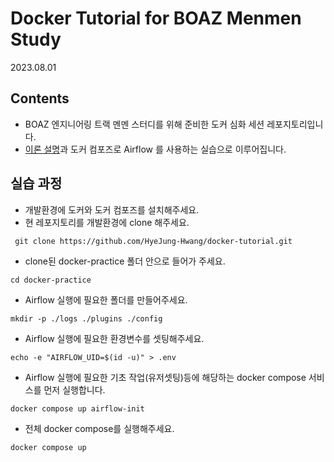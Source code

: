 # Docker Tutorial for BOAZ Menmen Study
2023.08.01

## Contents
- BOAZ 엔지니어링 트랙 멘멘 스터디를 위해 준비한 도커 심화 세션 레포지토리입니다.
- [이론 설명](https://bead-group-eb2.notion.site/Docker-Tutorial-by-ME-92f4f7c6216f4d879f7c36ce51d83224?pvs=4)과 도커 컴포즈로 Airflow 를 사용하는 실습으로 이루어집니다.

## 실습 과정
- 개발환경에 도커와 도커 컴포즈를 설치해주세요.
- 현 레포지토리를 개발환경에 clone 해주세요.
```
 git clone https://github.com/HyeJung-Hwang/docker-tutorial.git
 ```
- clone된 docker-practice 폴더 안으로 들어가 주세요.
```
cd docker-practice
```
- Airflow 실행에 필요한 폴더를 만들어주세요.
```
mkdir -p ./logs ./plugins ./config
```
- Airflow 실행에 필요한 환경변수를 셋팅해주세요.
```
echo -e "AIRFLOW_UID=$(id -u)" > .env
```
- Airflow 실행에 필요한 기초 작업(유저셋팅)등에 해당하는 docker compose 서비스를 먼저 실행합니다.
```
docker compose up airflow-init
```
- 전체 docker compose를 실행해주세요.
```
docker compose up
```

